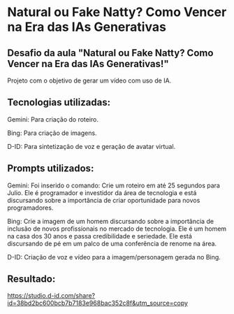 # Natural ou Fake Natty? Como Vencer na Era das IAs Generativas

## Desafio da aula "Natural ou Fake Natty? Como Vencer na Era das IAs Generativas!"

Projeto com o objetivo de gerar um vídeo com uso de IA.

## Tecnologias utilizadas: 

Gemini: Para criação do roteiro.

Bing: Para criação de imagens.

D-ID: Para sintetização de voz e geração de avatar virtual.

## Prompts utilizados:

Gemini: Foi inserido o comando: Crie um roteiro em até 25 segundos para Julio. Ele é programador e investidor da área de tecnologia e está discursando sobre a importância de criar oportunidade para novos programadores.

Bing: Crie a imagem de um homem discursando sobre a importância de inclusão de novos profissionais no mercado de tecnologia. Ele é um homem na casa dos 30 anos e passa credibilidade e seriedade. Ele está discursando de pé em um palco de uma conferência de renome na área.

D-ID: Criação de voz e vídeo para a imagem/personagem gerada no Bing.

## Resultado:

https://studio.d-id.com/share?id=38bd2bc600bcb7b7183e968bac352c8f&utm_source=copy
